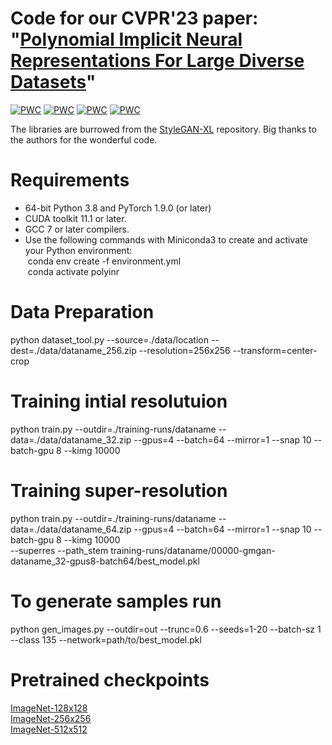 # Code for our CVPR'23 paper: "[Polynomial Implicit Neural Representations For Large Diverse Datasets](https://arxiv.org/pdf/2303.11424.pdf)"
[![PWC](https://img.shields.io/endpoint.svg?url=https://paperswithcode.com/badge/polynomial-implicit-neural-representations/image-generation-on-imagenet-128x128)](https://paperswithcode.com/sota/image-generation-on-imagenet-128x128?p=polynomial-implicit-neural-representations)
[![PWC](https://img.shields.io/endpoint.svg?url=https://paperswithcode.com/badge/polynomial-implicit-neural-representations/image-generation-on-imagenet-256x256)](https://paperswithcode.com/sota/image-generation-on-imagenet-256x256?p=polynomial-implicit-neural-representations)
[![PWC](https://img.shields.io/endpoint.svg?url=https://paperswithcode.com/badge/polynomial-implicit-neural-representations/image-generation-on-imagenet-512x512)](https://paperswithcode.com/sota/image-generation-on-imagenet-512x512?p=polynomial-implicit-neural-representations)
[![PWC](https://img.shields.io/endpoint.svg?url=https://paperswithcode.com/badge/polynomial-implicit-neural-representations/image-generation-on-ffhq-256-x-256)](https://paperswithcode.com/sota/image-generation-on-ffhq-256-x-256?p=polynomial-implicit-neural-representations)


The libraries are burrowed from the [StyleGAN-XL](https://github.com/autonomousvision/stylegan_xl.git) repository. Big thanks to the authors for the wonderful code.




# Requirements 
- 64-bit Python 3.8 and PyTorch 1.9.0 (or later)
- CUDA toolkit 11.1 or later.
- GCC 7 or later compilers.
- Use the following commands with Miniconda3 to create and activate your Python environment:<br>
    &nbsp;conda env create -f environment.yml<br>
    &nbsp;conda activate polyinr<br>

# Data Preparation 
  python dataset_tool.py --source=./data/location --dest=./data/dataname_256.zip --resolution=256x256 --transform=center-crop



# Training intial resolutuion

python train.py --outdir=./training-runs/dataname  --data=./data/dataname_32.zip --gpus=4 --batch=64 --mirror=1 --snap 10 --batch-gpu 8 --kimg 10000


# Training super-resolution 

python train.py --outdir=./training-runs/dataname --data=./data/dataname_64.zip --gpus=4 --batch=64 --mirror=1 --snap 10 --batch-gpu 8 --kimg 10000 \
  --superres --path_stem training-runs/dataname/00000-gmgan-dataname_32-gpus8-batch64/best_model.pkl


# To generate samples run 

python gen_images.py --outdir=out --trunc=0.6 --seeds=1-20 --batch-sz 1 --class 135 --network=path/to/best_model.pkl

# Pretrained checkpoints

[ImageNet-128x128](https://drive.google.com/file/d/18_Y0-Sadyfs0WibgGc29FrX9iDnWyb26/view?usp=share_link)<br>
[ImageNet-256x256](https://drive.google.com/file/d/1aYbsRpOHh0_ruBrRZz03GxQ7EvwVfudK/view?usp=share_link)<br>
[ImageNet-512x512](https://drive.google.com/file/d/1GV9qCEplMC8Je1aOL2cYJfoJa0adfqdz/view?usp=share_link)<br>


